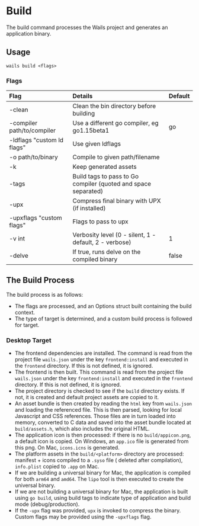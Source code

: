 # Build

The build command processes the Wails project and generates an application binary. 

## Usage

`wails build <flags>`

### Flags

| Flag           | Details      | Default |
| :------------- | :----------- | :------ |
| -clean | Clean the bin directory before building   | |
| -compiler path/to/compiler  | Use a different go compiler, eg go1.15beta1 | go |
| -ldflags "custom ld flags" | Use given ldflags | | 
| -o path/to/binary | Compile to given path/filename | |
| -k | Keep generated assets | |
| -tags | Build tags to pass to Go compiler (quoted and space separated) | |
| -upx | Compress final binary with UPX (if installed) | |
| -upxflags "custom flags" | Flags to pass to upx | |
| -v int | Verbosity level (0 - silent, 1 - default, 2 - verbose) | 1 |
| -delve | If true, runs delve on the compiled binary | false |

## The Build Process

The build process is as follows:

  - The flags are processed, and an Options struct built containing the build context.
  - The type of target is determined, and a custom build process is followed for target.

### Desktop Target 

  - The frontend dependencies are installed. The command is read from the project file `wails.json` under the key `frontend:install` and executed in the `frontend` directory. If this is not defined, it is ignored.
  - The frontend is then built. This command is read from the project file `wails.json` under the key `frontend:install` and executed in the `frontend` directory. If this is not defined, it is ignored.
  - The project directory is checked to see if the `build` directory exists. If not, it is created and default project assets are copied to it.
  - An asset bundle is then created by reading the `html` key from `wails.json` and loading the referenced file. This is then parsed, looking for local Javascript and CSS references. Those files are in turn loaded into memory, converted to C data and saved into the asset bundle located at `build/assets.h`, which also includes the original HTML.
  - The application icon is then processed: if there is no `build/appicon.png`, a default icon is copied. On Windows,
    an `app.ico` file is generated from this png. On Mac, `icons.icns` is generated.
  - The platform assets in the `build/<platform>` directory are processed: manifest + icons compiled to a `.syso` file (
    deleted after compilation), `info.plist` copied to `.app` on Mac.
  - If we are building a universal binary for Mac, the application is compiled for both `arm64` and `amd64`. The `lipo`
    tool is then executed to create the universal binary.
  - If we are not building a universal binary for Mac, the application is built using `go build`, using build tags to indicate type of application and build mode (debug/production).
  - If the `-upx` flag was provided, `upx` is invoked to compress the binary. Custom flags may be provided using the `-upxflags` flag.


